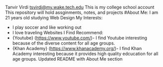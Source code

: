 Tanvir Virdi tsvirdi@my.wake.tech.edu
This is my college school account
This repository will hold assginments, notes, and projects
  #About Me: I am 21 years old studying Web Design
  My Interests:
-   I play soccer and like working out
-   I love traveling
  Websites I Find Recommend:
-   {Youtube} (https://www.youtube.com/)- I find Youtube interesting because of the diverse content for all age groups. 
-   {Khan Academy} (https://www.khanacademy.org/)- I find Khan Academy interesting because it provides high quality edcucation for all age groups. 
Updated README with About Me section
